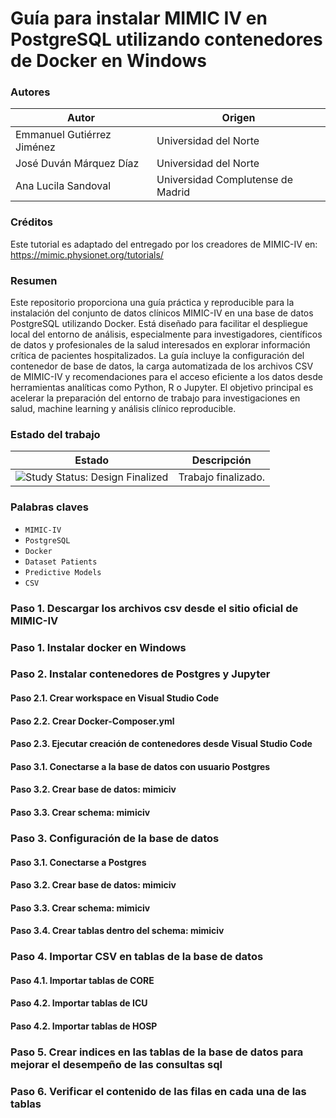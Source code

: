 Guía para instalar MIMIC IV en PostgreSQL utilizando contenedores de Docker en Windows
=================

### Autores

| Autor                      | Origen                               |
| -------------------------- | ------------------------------------ |
| Emmanuel Gutiérrez Jiménez | Universidad del Norte                |
| José Duván Márquez Díaz    | Universidad del Norte                |
| Ana Lucila Sandoval        | Universidad Complutense de Madrid    |

### Créditos

Este tutorial es adaptado del entregado por los creadores de MIMIC-IV en: https://mimic.physionet.org/tutorials/

### Resumen

Este repositorio proporciona una guía práctica y reproducible para la instalación del conjunto de datos clínicos MIMIC-IV en una base de datos PostgreSQL utilizando Docker. Está diseñado para facilitar el despliegue local del entorno de análisis, especialmente para investigadores, científicos de datos y profesionales de la salud interesados en explorar información crítica de pacientes hospitalizados. La guía incluye la configuración del contenedor de base de datos, la carga automatizada de los archivos CSV de MIMIC-IV y recomendaciones para el acceso eficiente a los datos desde herramientas analíticas como Python, R o Jupyter. El objetivo principal es acelerar la preparación del entorno de trabajo para investigaciones en salud, machine learning y análisis clínico reproducible.

### Estado del trabajo 

| Estado            | Descripción                          |
| ----------------- | ------------------------------------ |
| <img src="https://img.shields.io/badge/Study%20Status-Design%20Finalized-brightgreen.svg" alt="Study Status: Design Finalized"> | Trabajo finalizado. | 

### Palabras claves

- `MIMIC-IV`
- `PostgreSQL`
- `Docker`
- `Dataset Patients`
- `Predictive Models`
- `CSV`

### Paso 1. Descargar los archivos csv desde el sitio oficial de MIMIC-IV

### Paso 1. Instalar docker en Windows

### Paso 2. Instalar contenedores de Postgres y Jupyter

#### Paso 2.1. Crear workspace en Visual Studio Code
#### Paso 2.2. Crear Docker-Composer.yml
#### Paso 2.3. Ejecutar creación de contenedores desde Visual Studio Code

#### Paso 3.1. Conectarse a la base de datos con usuario Postgres
#### Paso 3.2. Crear base de datos: mimiciv
#### Paso 3.3. Crear schema: mimiciv

### Paso 3. Configuración de la base de datos

#### Paso 3.1. Conectarse a Postgres
#### Paso 3.2. Crear base de datos: mimiciv
#### Paso 3.3. Crear schema: mimiciv
#### Paso 3.4. Crear tablas dentro del schema: mimiciv

### Paso 4. Importar CSV en tablas de la base de datos

#### Paso 4.1. Importar tablas de CORE
#### Paso 4.2. Importar tablas de ICU
#### Paso 4.2. Importar tablas de HOSP

### Paso 5. Crear indices en las tablas de la base de datos para mejorar el desempeño de las consultas sql

### Paso 6. Verificar el contenido de las filas en cada una de las tablas











